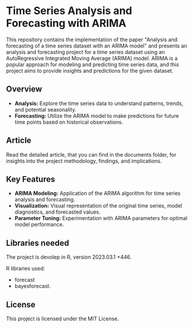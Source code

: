# Time Series Analysis and Forecasting with ARIMA

This repository contains the implementation of the paper "Analysis and forecasting of a time series dataset with an ARIMA model" and presents an analysis and forecasting project for a time series dataset using an AutoRegressive Integrated Moving Average (ARIMA) model. ARIMA is a popular approach for modeling and predicting time series data, and this project aims to provide insights and predictions for the given dataset.

## Overview

- **Analysis:** Explore the time series data to understand patterns, trends, and potential seasonality.
- **Forecasting:** Utilize the ARIMA model to make predictions for future time points based on historical observations.

## Article

Read the detailed article, that you can find in the documents folder, for insights into the project methodology, findings, and implications.

## Key Features

- **ARIMA Modeling:** Application of the ARIMA algorithm for time series analysis and forecasting.
- **Visualization:** Visual representation of the original time series, model diagnostics, and forecasted values.
- **Parameter Tuning:** Experimentation with ARIMA parameters for optimal model performance.

## Libraries needed

The project is devolep in R, version 2023.03.1 +446.

R libraries used: 
- forecast
- bayesforecast.

## License

This project is licensed under the MIT License.
